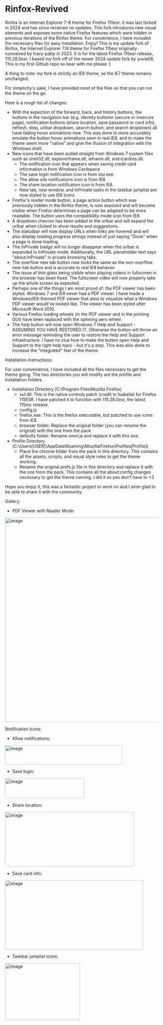# Rinfox-Revived
Rinfox is an Internet Explorer 7-8 theme for Firefox 115esr. It was last forked in 2024 and has since received no updates. This fork introduces new visual elements and exposes some native Firefox features which were hidden in previous iterations of the Rinfox theme. For convenience, I have included the necessary files for easy installation. Enjoy!
This is my update fork of Rinfox, the Internet Explorer 7/8 theme for Firefox 115esr originally conceived by travy-patty in 2023. It is for the latest Firefox 115esr release, 115.28.0esr. I based my fork off of the newer 2024 update fork by yuvia08. This is my first Github repo so bear with me please :)

A thing to note: my fork is strictly an IE8 theme, so the IE7 theme remains unchanged.

For simplicity's sake, I have provided most of the files so that you can run the theme on the go.

Here is a rough list of changes:

- With the expection of the forward, back, and history buttons, the buttons in the navigation bar (e.g. identity buttomn (secure or insecure page), notification buttons (share   location, save password or card info), refresh, stop, urlbar dropdown, search button, and search dropdown) all have fading hover animations now. This was done to more   accurately emulate the button hover animations seen in real IE8, and to make the theme seem more "native" and give the illusion of integration with the Windows shell.
- New icons that have been pulled straight from Windows 7 system files such as shell32.dll, explorerframe.dll, ieframe.dll, and icardres.dll.
  - The notification icon that appears when saving credit card information is from Windows Cardspace
  - The save login notification icon is from slui.exe. 
  - The allow site notifications icon is from IE8.
  - The share location notiifcation icon is from IE8.
  - New tab, new window, and InPrivate tasks in the taskbar jumplist are now styled to use IE8 icons. 
- Firefox's reader mode button, a page action button which was previously hidden in the Rinfox theme, is now exposed and will become visible when Firefox determines a page can   be adapted to be more readable. The button uses the compatibility mode icon from IE8. 
- A dropdown chevron has been added to the urlbar and will expand the urlbar when clicked to show results and suggestions. 
- The statusbar will now display URLs when links are hovered and will also display loading progress strings instead of just saying "Done" when a page is done loading.
- The InPrivate badge will no longer disappear when the urlbar is expanded in InPrivate mode. Additionally, the URL placeholder text says "about:InPrivate" in private browsing   tabs.
- The overflow new tab button now looks the same as the non-overflow new-tab button and is accurate to real IE8 behavior
- The issue of thin glass being visible when playing videos in fullscreen in the browser has been fixed. The fullscreen video will now properly take up the whole screen as   expected.
- Perhaps one of the things I am most proud of: the PDF viewer has been styled. Windows 7 and IE8 never had a PDF viewer. I have made a Windows/IE8-themed PDF viewer that aims   to visualize what a Windows PDF viewer would've looked like. THe viewer has been styled after Microsoft Word 2010.
- Various Firefox loading wheels (in the PDF viewer and in the printing GUI) have been replaced with the spinning aero wheel.
- The help button will now open Windows 7 Help and Support - ASSUMING YOU HAVE RESTORED IT. Otherwise the button will throw an error message reminding the user to restore the   Help and Support infrastructure. I have no clue how to make the button open Help and Support to the right help topic - but it's a step. This was also done to increase the   "integrated" feel of the theme. 

Installation Instructions:

For user convenience, I have included all the files necessary to get the theme going. The two directories you will modify are the profile and installation folders.
- Installation Directory (C:\Program Files\Mozilla Firefox)
  - xul.dll: This is the native controls patch (credit to Isabella) for Firefox 115ESR. I have patched it to function with 115.28.0esr, the latest 115esr release.
  - config.js
  - firefox.exe: This is the firefox executable, but patched to use icons from IE8.
  - browser folder: Replace the original folder (you can rename the original) with the one from the pack
  - defaults folder: Rename omni.ja and replace it with this one.
- Profile Directory (C:\Users\[USER]\AppData\Roaming\Mozilla\Firefox\Profiles\[Profile])
  - Place the chrome folder from the pack in this directory. This contains all the assets, scripts, and visual style rules to get the theme working.
  - Rename the original prefs.js file in this directory and replace it with the one from the pack. This contains all the about:config changes necessary to get the theme running. I did it so you don't have to <3

Hope you enjoy it, this was a fantastic project to work on and I amm glad to be able to share it with the community.

Gallery:
- PDF Viewer with Reader Mode:
<img width="1100" height="671" alt="image" src="https://github.com/user-attachments/assets/22ea9bd9-3d40-4ce0-bd35-81dbf8d87406" />


Notification Icons:
- Allow notifications:
<img width="386" height="63" alt="image" src="https://github.com/user-attachments/assets/ff132ee9-2fb2-4f5d-85d1-3fd4e6be847b" />


- Save login:
<img width="261" height="66" alt="image" src="https://github.com/user-attachments/assets/256450c7-4e8f-44f3-96dd-3df76cab8073" />


- Share location:
<img width="425" height="179" alt="image" src="https://github.com/user-attachments/assets/68dd06ab-c685-4e2d-bed2-efb3b039c8a9" />


- Save card info:
<img width="455" height="227" alt="image" src="https://github.com/user-attachments/assets/af878315-975d-4ad8-8d24-0df7ce60cc1f" />


- Taskbar jumplist icons:
<img width="247" height="187" alt="image" src="https://github.com/user-attachments/assets/9cd332db-8625-4d4b-9478-eea1874ca21d" />

